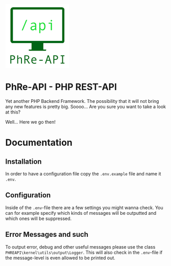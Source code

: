 ![](documentation/media/logo.png)

# PhRe-API - PHP REST-API
Yet another PHP Backend Framework.
The possibility that it will not bring any new features is pretty big.
Soooo... Are you sure you want to take a look at this?

Well... Here we go then!

# Documentation

## Installation
In order to have a configuration file copy the `.env.example` file and name it `.env`.

## Configuration
Inside of the `.env`-file there are a few settings you might wanna check.
You can for example specify which kinds of messages will be outputted and which ones will be suppressed.

## Error Messages and such
To output error, debug and other useful messages please use the class `PHREAPI\kernel\utils\output\Logger`.
This will also check in the `.env`-file if the message-level is even allowed to be printed out.
